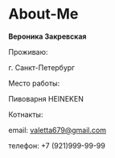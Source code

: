 # About-Me  

**Вероника Закревская**



Проживаю: 

г. Санкт-Петербург

Место работы:

Пивоварня HEINEKEN

Котнакты:

email: valetta679@gmail.com

телефон: +7 (921)999-99-99